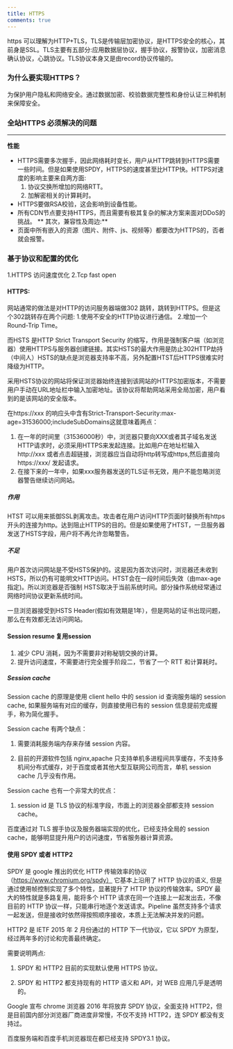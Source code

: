 ```yaml
---
title: HTTPS
comments: true
---
```

 https 可以理解为HTTP+TLS，TLS是传输层加密协议，是HTTPS安全的核心，其前身是SSL。TLS主要有五部分:应用数据层协议，握手协议，报警协议，加密消息确认协议，心跳协议。TLS协议本身又是由record协议传输的。

### 为什么要实现HTTPS？
为保护用户隐私和网络安全。通过数据加密、校验数据完整性和身份认证三种机制来保障安全。

<!--more-->

### 全站HTTPS 必须解决的问题
---
**性能**

* HTTPS需要多次握手，因此网络耗时变长，用户从HTTP跳转到HTTPS需要一些时间。但是如果使用SPDY，HTTPS的速度甚至比HTTP快。HTTPS对速度的影响主要来自两方面:
    1. 协议交换所增加的网络RTT。
    2. 加解密相关的计算耗时。
* HTTPS要做RSA校验，这会影响到设备性能。
* 所有CDN节点要支持HTTPS，而且需要有极其复杂的解决方案来面对DDoS的挑战。
** 其次，兼容性及周边:**
* 页面中所有嵌入的资源（图片、附件、js、视频等）都要改为HTTPS的，否者就会报警。


### 基于协议和配置的优化

1.HTTPS 访问速度优化
2.Tcp fast open

#### HTTPS:
网站通常的做法是对HTTP的访问服务器端做302 跳转，跳转到HTTPS。但是这个302跳转存在两个问题:
1.使用不安全的HTTP协议进行通信。
2.增加一个Round-Trip Time。

而HSTS 是HTTP Strict Transport Security 的缩写，作用是强制客户端（如浏览器）使用HTTPS与服务器创建链接。其实HSTS的最大作用是防止302HTTP劫持（中间人）HSTS的缺点是浏览器支持率不高，另外配置HTST后HTTPS很难实时降级为HTTP。

采用HSTS协议的网站将保证浏览器始终连接到该网站的HTTPS加密版本，不需要用户手动在URL地址栏中输入加密地址。该协议将帮助网站采用全局加密，用户看到的是该网站的安全版本。

在https://xxx 的响应头中含有Strict-Transport-Security:max-age=31536000;includeSubDomains这就意味着两点：
   1. 在一年的时间里（31536000秒）中，浏览器只要向XXX或者其子域名发送HTTP请求时，必须采用HTTPS来发起连接。比如用户在地址栏输入http://xxx 或者点击超链接，浏览器应当自动将http转写成https,然后直接向https://xxx/ 发起请求。
   2. 在接下来的一年中，如果xxx服务器发送的TLS证书无效，用户不能忽略浏览器警告继续访问网站。

##### 作用
HTST 可以用来抵御SSL剥离攻击。攻击者在用户访问HTTP页面时替换所有https开头的连接为http。达到阻止HTTPS的目的。但是如果使用了HTST，一旦服务器发送了HSTS字段，用户将不再允许忽略警告。

##### 不足
用户首次访问网站是不受HSTS保护的。这是因为首次访问时，浏览器还未收到HSTS，所以仍有可能明文HTTP访问。HTST会在一段时间后失效（由max-age指定)。所以浏览器是否强制 HSTS取决于当前系统时间。部分操作系统经常通过网络时间协议更新系统时间。

一旦浏览器接受到HSTS Header(假如有效期是1年），但是网站的证书出现问题，那么在有效都无法访问网站。

#### Session resume 复用session
1. 减少 CPU 消耗，因为不需要非对称秘钥交换的计算。
2. 提升访问速度，不需要进行完全握手阶段二，节省了一个 RTT 和计算耗时。

##### Session cache
Session cache 的原理是使用 client hello 中的 session id 查询服务端的 session cache, 如果服务端有对应的缓存，则直接使用已有的 session 信息提前完成握手，称为简化握手。

Session cache 有两个缺点：

1.    需要消耗服务端内存来存储 session 内容。

2.    目前的开源软件包括 nginx,apache 只支持单机多进程间共享缓存，不支持多机间分布式缓存，对于百度或者其他大型互联网公司而言，单机 session cache 几乎没有作用。

Session cache 也有一个非常大的优点：

1.   session id 是 TLS 协议的标准字段，市面上的浏览器全部都支持 session cache。

百度通过对 TLS 握手协议及服务器端实现的优化，已经支持全局的 session cache，能够明显提升用户的访问速度，节省服务器计算资源。

####  使用 SPDY 或者 HTTP2

SPDY 是 google 推出的优化 HTTP 传输效率的协议（https://www.chromium.org/spdy） 它基本上沿用了 HTTP 协议的语义, 但是通过使用帧控制实现了多个特性，显著提升了 HTTP 协议的传输效率。SPDY 最大的特性就是多路复用，能将多个 HTTP 请求在同一个连接上一起发出去，不像目前的 HTTP 协议一样，只能串行地逐个发送请求。Pipeline 虽然支持多个请求一起发送，但是接收时依然得按照顺序接收，本质上无法解决并发的问题。

HTTP2 是 IETF 2015 年 2 月份通过的 HTTP 下一代协议，它以 SPDY 为原型，经过两年多的讨论和完善最终确定。

需要说明两点:

1.    SPDY 和 HTTP2 目前的实现默认使用 HTTPS 协议。

2.    SPDY 和 HTTP2 都支持现有的 HTTP 语义和 API，对 WEB 应用几乎是透明的。

Google 宣布 chrome 浏览器 2016 年将放弃 SPDY 协议，全面支持 HTTP2，但是目前国内部分浏览器厂商进度非常慢，不仅不支持 HTTP2，连 SPDY 都没有支持过。

百度服务端和百度手机浏览器现在都已经支持 SPDY3.1 协议。


